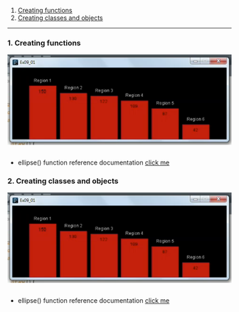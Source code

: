 1. [Creating functions](#1)
2. [Creating classes and objects](#2)

---

### 1. Creating functions<a id="1"></a>

<img src="assets/images/1.png" width="700">

```js

```

- ellipse() function reference documentation [click me]()

### 2. Creating classes and objects<a id="2"></a>

<img src="assets/images/1.png" width="700">

```js

```

- ellipse() function reference documentation [click me]()
